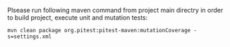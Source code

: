 Plsease run following maven command from project main directry in order to build project, execute unit and mutation tests:

```mvn clean package org.pitest:pitest-maven:mutationCoverage -s=settings.xml```
